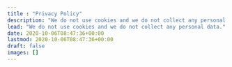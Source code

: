 ```yaml
---
title : "Privacy Policy"
description: "We do not use cookies and we do not collect any personal data."
lead: "We do not use cookies and we do not collect any personal data."
date: 2020-10-06T08:47:36+00:00
lastmod: 2020-10-06T08:47:36+00:00
draft: false
images: []
---
```

